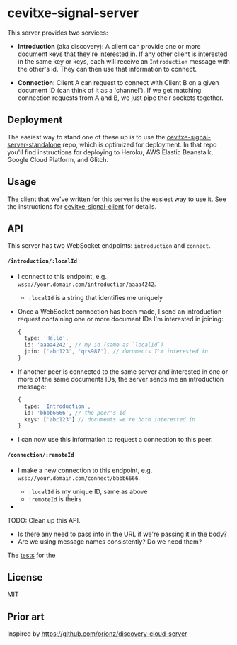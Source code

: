 # cevitxe-signal-server

This server provides two services:

- **Introduction** (aka discovery): A client can provide one or more document keys that they're
  interested in. If any other client is interested in the same key or keys, each will receive an
  `Introduction` message with the other's id. They can then use that information to connect.

- **Connection**: Client A can request to connect with Client B on a given document ID (can think of
  it as a 'channel'). If we get matching connection requests from A and B, we just pipe their
  sockets together.

## Deployment

The easiest way to stand one of these up is to use the [cevitxe-signal-server-standalone] repo,
which is optimized for deployment. In that repo you'll find instructions for deploying to Heroku,
AWS Elastic Beanstalk, Google Cloud Platform, and Glitch.

## Usage

The client that we've written for this server is the easiest way to use it. See the instructions for
[cevitxe-signal-client] for details.

## API

This server has two WebSocket endpoints: `introduction` and `connect`.

#### `/introduction/:localId`

- I connect to this endpoint, e.g. `wss://your.domain.com/introduction/aaaa4242`.

  - `:localId` is a string that identifies me uniquely

- Once a WebSocket connection has been made, I send an introduction request containing one or more
  document IDs I'm interested in joining:

  ```ts
  {
    type: 'Hello',
    id: 'aaaa4242', // my id (same as `localId`)
    join: ['abc123', 'qrs987'], // documents I'm interested in
  }
  ```

- If another peer is connected to the same server and interested in one or more of the same
  documents IDs, the server sends me an introduction message:

  ```ts
  {
    type: 'Introduction',
    id: 'bbbb6666', // the peer's id
    keys: ['abc123'] // documents we're both interested in
  }
  ```

- I can now use this information to request a connection to this peer.

#### `/connection/:remoteId`

- I make a new connection to this endpoint, e.g. `wss://your.domain.com/connect/bbbb6666`.

  - `:localId` is my unique ID, same as above
  - `:remoteId` is theirs

-

TODO: Clean up this API.

- Is there any need to pass info in the URL if we're passing it in the body?
- Are we using message names consistently? Do we need them?

The
[tests](https://github.com/DevResults/cevitxe/blob/master/packages/cevitxe-signal-server/src/Server.test.ts)
for the

## License

MIT

## Prior art

Inspired by https://github.com/orionz/discovery-cloud-server

[cevitxe-signal-client]: https://github.com/devresults/cevitxe/blob/master/packages/cevitxe-signal-client/README.md
[cevitxe-signal-server-standalone]: https://github.com/DevResults/cevitxe-signal-server-standalone
